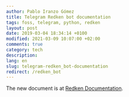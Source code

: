 ```yaml
---
author: Pablo Iranzo Gómez
title: Telegram Redken bot documentation
tags: foss, telegram, python, redken
layout: post
date: 2019-03-04 18:34:14 +0100
modified: 2021-03-09 10:07:00 +02:00
comments: true
category: tech
description:
lang: en
slug: telegram-redken_bot-documentation
redirect: /redken_bot
---
```


The new document is at [Redken Documentation]({filename}/pages/redken-en.md).
